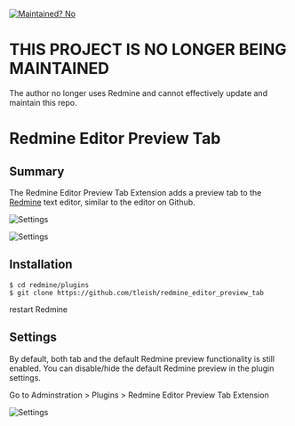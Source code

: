 [![Maintained? No](https://img.shields.io/badge/maintained%3F-no!-red.svg)](https://shields.io/)
# THIS PROJECT IS NO LONGER BEING MAINTAINED
The author no longer uses Redmine and cannot effectively update and maintain this repo.

# Redmine Editor Preview Tab

## Summary

The Redmine Editor Preview Tab Extension adds a preview tab to the [Redmine](http://www.redmine.org/) text editor, similar to the editor on Github.  

![Settings](https://raw.githubusercontent.com/tleish/redmine_editor_preview_tab/master/docs/screenshot_write.png)

![Settings](https://raw.githubusercontent.com/tleish/redmine_editor_preview_tab/master/docs/screenshot_preview.png)

## Installation
```
$ cd redmine/plugins
$ git clone https://github.com/tleish/redmine_editor_preview_tab
```

restart Redmine

## Settings
By default, both tab and the default Redmine preview functionality is still enabled.  You can disable/hide the default Redmine preview in the plugin settings. 
       
Go to Adminstration > Plugins > Redmine Editor Preview Tab Extension

![Settings](https://raw.githubusercontent.com/tleish/redmine_editor_preview_tab/master/docs/screenshot_settings.png)
